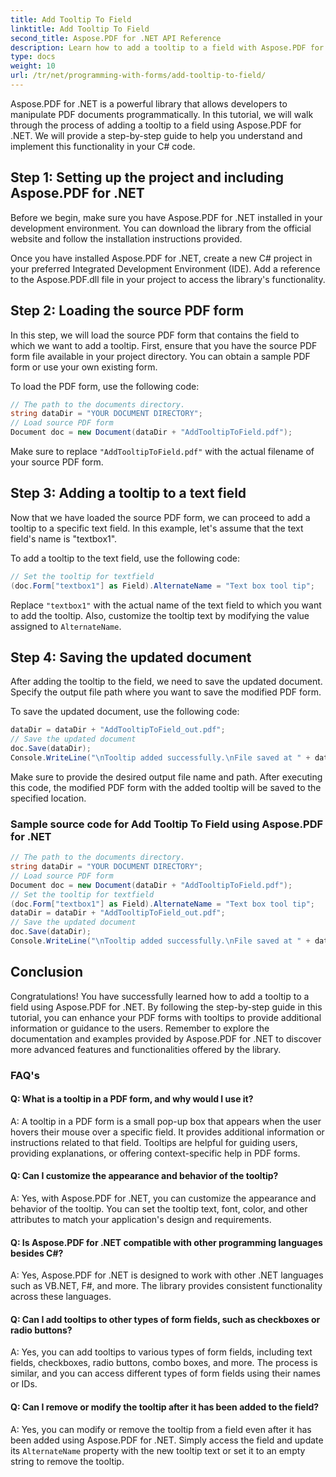 ```yaml
---
title: Add Tooltip To Field
linktitle: Add Tooltip To Field
second_title: Aspose.PDF for .NET API Reference
description: Learn how to add a tooltip to a field with Aspose.PDF for .NET.
type: docs
weight: 10
url: /tr/net/programming-with-forms/add-tooltip-to-field/
---
```

Aspose.PDF for .NET is a powerful library that allows developers to manipulate PDF documents programmatically. In this tutorial, we will walk through the process of adding a tooltip to a field using Aspose.PDF for .NET. We will provide a step-by-step guide to help you understand and implement this functionality in your C# code.

## Step 1: Setting up the project and including Aspose.PDF for .NET

Before we begin, make sure you have Aspose.PDF for .NET installed in your development environment. You can download the library from the official website and follow the installation instructions provided.

Once you have installed Aspose.PDF for .NET, create a new C# project in your preferred Integrated Development Environment (IDE). Add a reference to the Aspose.PDF.dll file in your project to access the library's functionality.

## Step 2: Loading the source PDF form

In this step, we will load the source PDF form that contains the field to which we want to add a tooltip. First, ensure that you have the source PDF form file available in your project directory. You can obtain a sample PDF form or use your own existing form.

To load the PDF form, use the following code:

```csharp
// The path to the documents directory.
string dataDir = "YOUR DOCUMENT DIRECTORY";
// Load source PDF form
Document doc = new Document(dataDir + "AddTooltipToField.pdf");
```

Make sure to replace `"AddTooltipToField.pdf"` with the actual filename of your source PDF form.

## Step 3: Adding a tooltip to a text field

Now that we have loaded the source PDF form, we can proceed to add a tooltip to a specific text field. In this example, let's assume that the text field's name is "textbox1".

To add a tooltip to the text field, use the following code:

```csharp
// Set the tooltip for textfield
(doc.Form["textbox1"] as Field).AlternateName = "Text box tool tip";
```

Replace `"textbox1"` with the actual name of the text field to which you want to add the tooltip. Also, customize the tooltip text by modifying the value assigned to `AlternateName`.

## Step 4: Saving the updated document

After adding the tooltip to the field, we need to save the updated document. Specify the output file path where you want to save the modified PDF form.

To save the updated document, use the following code:

```csharp
dataDir = dataDir + "AddTooltipToField_out.pdf";
// Save the updated document
doc.Save(dataDir);
Console.WriteLine("\nTooltip added successfully.\nFile saved at " + dataDir);
```

Make sure to provide the desired output file name and path. After executing this code, the modified PDF form with the added tooltip will be saved to the specified location.

### Sample source code for Add Tooltip To Field using Aspose.PDF for .NET 

```csharp
// The path to the documents directory.
string dataDir = "YOUR DOCUMENT DIRECTORY";
// Load source PDF form
Document doc = new Document(dataDir + "AddTooltipToField.pdf");
// Set the tooltip for textfield
(doc.Form["textbox1"] as Field).AlternateName = "Text box tool tip";
dataDir = dataDir + "AddTooltipToField_out.pdf";
// Save the updated document
doc.Save(dataDir);
Console.WriteLine("\nTooltip added successfully.\nFile saved at " + dataDir);
```

## Conclusion

Congratulations! You have successfully learned how to add a tooltip to a field using Aspose.PDF for .NET. By following the step-by-step guide in this tutorial, you can enhance your PDF forms with tooltips to provide additional information or guidance to the users. Remember to explore the documentation and examples provided by Aspose.PDF for .NET to discover more advanced features and functionalities offered by the library.

### FAQ's

#### Q: What is a tooltip in a PDF form, and why would I use it?

A: A tooltip in a PDF form is a small pop-up box that appears when the user hovers their mouse over a specific field. It provides additional information or instructions related to that field. Tooltips are helpful for guiding users, providing explanations, or offering context-specific help in PDF forms.

#### Q: Can I customize the appearance and behavior of the tooltip?

A: Yes, with Aspose.PDF for .NET, you can customize the appearance and behavior of the tooltip. You can set the tooltip text, font, color, and other attributes to match your application's design and requirements.

#### Q: Is Aspose.PDF for .NET compatible with other programming languages besides C#?

A: Yes, Aspose.PDF for .NET is designed to work with other .NET languages such as VB.NET, F#, and more. The library provides consistent functionality across these languages.

#### Q: Can I add tooltips to other types of form fields, such as checkboxes or radio buttons?

A: Yes, you can add tooltips to various types of form fields, including text fields, checkboxes, radio buttons, combo boxes, and more. The process is similar, and you can access different types of form fields using their names or IDs.

#### Q: Can I remove or modify the tooltip after it has been added to the field?

A: Yes, you can modify or remove the tooltip from a field even after it has been added using Aspose.PDF for .NET. Simply access the field and update its `AlternateName` property with the new tooltip text or set it to an empty string to remove the tooltip.